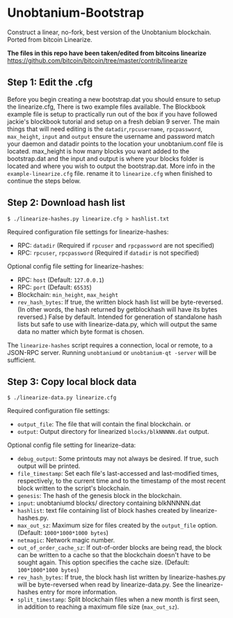 # Unobtanium-Bootstrap
Construct a linear, no-fork, best version of the Unobtanium blockchain.
Ported from bitcoin Linearize.

**The files in this repo have been taken/edited from bitcoins linearize**  
https://github.com/bitcoin/bitcoin/tree/master/contrib/linearize

## Step 1: Edit the .cfg
Before you begin creating a new bootstrap.dat you should ensure to setup the linearize.cfg, 
There is two example files available. The Blockbook example file is setup to practically run out 
of the box if you have followed jackie's blockbook tutorial and setup on a fresh debian 9 server.
The main things that will need editing is the `datadir`,`rpcusername`, `rpcpassword`, `max_height`, `input` and `output`
ensure the username and password match your daemon and datadir points to the location your unobtanium.conf file is located.
max_height is how many blocks you want added to the bootstrap.dat and the input and output is where your blocks folder is located and where you wish to output the bootstrap.dat. More info in the `example-linearize.cfg` file.
rename it to `linearize.cfg` when finished to continue the steps below.

## Step 2: Download hash list

    $ ./linearize-hashes.py linearize.cfg > hashlist.txt

Required configuration file settings for linearize-hashes:
* RPC: `datadir` (Required if `rpcuser` and `rpcpassword` are not specified)
* RPC: `rpcuser`, `rpcpassword` (Required if `datadir` is not specified)

Optional config file setting for linearize-hashes:
* RPC: `host`  (Default: `127.0.0.1`)
* RPC: `port`  (Default: `65535`)
* Blockchain: `min_height`, `max_height`
* `rev_hash_bytes`: If true, the written block hash list will be
byte-reversed. (In other words, the hash returned by getblockhash will have its
bytes reversed.) False by default. Intended for generation of
standalone hash lists but safe to use with linearize-data.py, which will output
the same data no matter which byte format is chosen.

The `linearize-hashes` script requires a connection, local or remote, to a
JSON-RPC server. Running `unobtaniumd` or `unobtanium-qt -server` will be sufficient.

## Step 3: Copy local block data

    $ ./linearize-data.py linearize.cfg

Required configuration file settings:
* `output_file`: The file that will contain the final blockchain.
      or
* `output`: Output directory for linearized `blocks/blkNNNNN.dat` output.

Optional config file setting for linearize-data:
* `debug_output`: Some printouts may not always be desired. If true, such output
will be printed.
* `file_timestamp`: Set each file's last-accessed and last-modified times,
respectively, to the current time and to the timestamp of the most recent block
written to the script's blockchain.
* `genesis`: The hash of the genesis block in the blockchain.
* `input`: unobtaniumd blocks/ directory containing blkNNNNN.dat
* `hashlist`: text file containing list of block hashes created by
linearize-hashes.py.
* `max_out_sz`: Maximum size for files created by the `output_file` option.
(Default: `1000*1000*1000 bytes`)
* `netmagic`: Network magic number.
* `out_of_order_cache_sz`: If out-of-order blocks are being read, the block can
be written to a cache so that the blockchain doesn't have to be sought again.
This option specifies the cache size. (Default: `100*1000*1000 bytes`)
* `rev_hash_bytes`: If true, the block hash list written by linearize-hashes.py
will be byte-reversed when read by linearize-data.py. See the linearize-hashes
entry for more information.
* `split_timestamp`: Split blockchain files when a new month is first seen, in
addition to reaching a maximum file size (`max_out_sz`).
